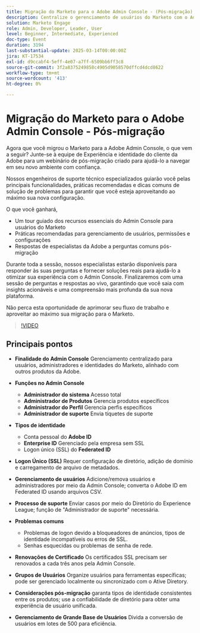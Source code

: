 ```yaml
---
title: Migração do Marketo para o Adobe Admin Console - (Pós-migração)
description: Centralize o gerenciamento de usuários do Marketo com o Adobe Admin Console. Gerencie funções (Sistema, Produto, Perfil, Administradores de suporte) e tipos de identidade (Adobe, Enterprise, Federated ID). Configure o SSL para logon único, gerencie o usuário e renove certificados a cada três anos. Resolva problemas comuns, como problemas de logon e use a confiança de diretório para obter uma experiência unificada. Divida grandes conversões de usuários em lotes de 500. Acesse a gravação da sessão na página Experience League do Adobe.
solution: Marketo Engage
role: Admin, Developer, Leader, User
level: Beginner, Intermediate, Experienced
doc-type: Event
duration: 3194
last-substantial-update: 2025-03-14T00:00:00Z
jira: KT-17534
exl-id: d9ccabf4-5eff-4e07-a7ff-6509bb6ff3c8
source-git-commit: 3f2a8375249858c4905d9058570dffcd4dcd8622
workflow-type: tm+mt
source-wordcount: '413'
ht-degree: 0%

---
```


# Migração do Marketo para o Adobe Admin Console - Pós-migração


Agora que você migrou o Marketo para a Adobe Admin Console, o que vem a seguir? Junte-se à equipe de Experiência e identidade do cliente da Adobe para um webinário de pós-migração criado para ajudá-lo a navegar em seu novo ambiente com confiança.

Nossos engenheiros de suporte técnico especializados guiarão você pelas principais funcionalidades, práticas recomendadas e dicas comuns de solução de problemas para garantir que você esteja aproveitando ao máximo sua nova configuração.

O que você ganhará,

* Um tour guiado dos recursos essenciais do Admin Console para usuários do Marketo
* Práticas recomendadas para gerenciamento de usuários, permissões e configurações
* Respostas de especialistas da Adobe a perguntas comuns pós-migração

Durante toda a sessão, nossos especialistas estarão disponíveis para responder às suas perguntas e fornecer soluções reais para ajudá-lo a otimizar sua experiência com o Admin Console. Finalizaremos com uma sessão de perguntas e respostas ao vivo, garantindo que você saia com insights acionáveis e uma compreensão mais profunda da sua nova plataforma.

Não perca esta oportunidade de aprimorar seu fluxo de trabalho e aproveitar ao máximo sua migração para o Marketo.

>[!VIDEO](https://video.tv.adobe.com/v/3451635/?learn=on&enablevpops)

## Principais pontos

* **Finalidade do Admin Console** Gerenciamento centralizado para usuários, administradores e identidades do Marketo, alinhado com outros produtos da Adobe.

* **Funções no Admin Console**

   * **Administrador do sistema** Acesso total
   * **Administrador de Produtos** Gerencia produtos específicos
   * **Administrador do Perfil** Gerencia perfis específicos
   * **Administrador de suporte** Envia tíquetes de suporte

* **Tipos de identidade**

   * Conta pessoal do **Adobe ID**
   * **Enterprise ID** Gerenciado pela empresa sem SSL
   * Logon único (SSL) do **Federated ID**

* **Logon Único (SSL)** Requer configuração de diretório, adição de domínio e carregamento de arquivo de metadados.

* **Gerenciamento de usuários** Adicione/remova usuários e administradores por meio da Admin Console; converta o Adobe ID em Federated ID usando arquivos CSV.

* **Processo de suporte** Enviar casos por meio do Diretório do Experience League; função de &quot;Administrador de suporte&quot; necessária.

* **Problemas comuns**

   * Problemas de logon devido a bloqueadores de anúncios, tipos de identidade incompatíveis ou erros de SSL.
   * Senhas esquecidas ou problemas de senha de rede.

* **Renovações de Certificado** Os certificados SSL precisam ser renovados a cada três anos pela Admin Console.

* **Grupos de Usuários** Organize usuários para ferramentas específicas; pode ser gerenciado localmente ou sincronizado com o Ative Diretory.

* **Considerações pós-migração** garanta tipos de identidade consistentes entre os produtos; use a confiabilidade de diretório para obter uma experiência de usuário unificada.

* **Gerenciamento de Grande Base de Usuários** Divida a conversão de usuários em lotes de 500 para eficiência.
